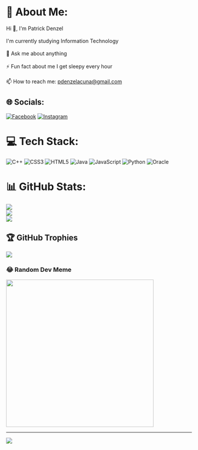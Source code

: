 # 💫 About Me:
Hi 👋, I'm Patrick Denzel<br><br>I'm currently studying Information Technology <br><br>💬 Ask me about anything <br><br>⚡ Fun fact about me I get sleepy every hour<br><br>📫 How to reach me: pdenzelacuna@gmail.com


## 🌐 Socials:
[![Facebook](https://img.shields.io/badge/Facebook-%231877F2.svg?logo=Facebook&logoColor=white)](https://facebook.com/https://www.facebook.com/Patrick.D.P.Acuna/) [![Instagram](https://img.shields.io/badge/Instagram-%23E4405F.svg?logo=Instagram&logoColor=white)](https://instagram.com/https://www.instagram.com/patrick.denzell/?next=%2F) 

# 💻 Tech Stack:
![C++](https://img.shields.io/badge/c++-%2300599C.svg?style=for-the-badge&logo=c%2B%2B&logoColor=white) ![CSS3](https://img.shields.io/badge/css3-%231572B6.svg?style=for-the-badge&logo=css3&logoColor=white) ![HTML5](https://img.shields.io/badge/html5-%23E34F26.svg?style=for-the-badge&logo=html5&logoColor=white) ![Java](https://img.shields.io/badge/java-%23ED8B00.svg?style=for-the-badge&logo=openjdk&logoColor=white) ![JavaScript](https://img.shields.io/badge/javascript-%23323330.svg?style=for-the-badge&logo=javascript&logoColor=%23F7DF1E) ![Python](https://img.shields.io/badge/python-3670A0?style=for-the-badge&logo=python&logoColor=ffdd54) ![Oracle](https://img.shields.io/badge/Oracle-F80000?style=for-the-badge&logo=oracle&logoColor=white)
# 📊 GitHub Stats:
![](https://github-readme-stats.vercel.app/api?username=patrickdenzel&theme=dark&hide_border=false&include_all_commits=true&count_private=true)<br/>
![](https://github-readme-streak-stats.herokuapp.com/?user=patrickdenzel&theme=dark&hide_border=false)<br/>
![](https://github-readme-stats.vercel.app/api/top-langs/?username=patrickdenzel&theme=dark&hide_border=false&include_all_commits=true&count_private=true&layout=compact)

## 🏆 GitHub Trophies
![](https://github-profile-trophy.vercel.app/?username=patrickdenzel&theme=radical&no-frame=false&no-bg=false&margin-w=4)

### 😂 Random Dev Meme
<img src='https://randommeme-five.vercel.app/' style="height: 400px;"/>

---
[![](https://visitcount.itsvg.in/api?id=patrickdenzel&icon=0&color=0)](https://visitcount.itsvg.in)

<!-- Proudly created with GPRM ( https://gprm.itsvg.in ) -->
